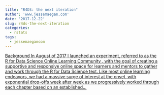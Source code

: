 ```yaml
---
title: "R4DS: the next iteration"
author: 'www.jessemaegan.com'
date: '2017-12-22'
slug: r4ds-the-next-iteration
categories:
  - rstats
tags:
  - jessemaegancom
---
```


[Background In August of 2017 I launched an experiment, referred to as the R for Data Science Online Learning Community , with the goal of creating a supportive and responsive online space for learners and mentors to gather and work through the R for Data Science text. Like most online learning endeavors, we had a massive surge of interest at the onset, with exponential drop-offs week after week as we progressively worked through each chapter based on an established...<click to read more>](https://www.jessemaegan.com/post/r4ds-the-next-iteration/)

